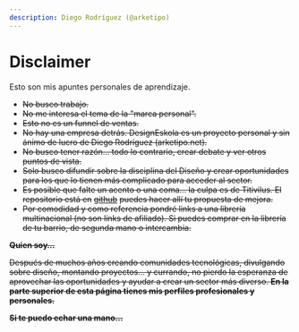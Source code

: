 ```yaml
---
description: Diego Rodríguez (@arketipo)
---
```


# Disclaimer

Esto son mis apuntes personales de aprendizaje.

* ~~No busco trabajo.~~
* ~~No me interesa el tema de la "marca personal".~~
* ~~Esto no es un funnel de ventas.~~
* ~~No hay una empresa detrás. DesignEskola es un proyecto personal y sin ánimo de lucro de Diego Rodríguez (arketipo.net).~~
* ~~No busco tener razón… todo lo contrario, crear debate y ver otros puntos de vista.~~
* ~~Solo busco difundir sobre la disciplina del Diseño y crear oportunidades para los que lo tienen más complicado para acceder al sector.~~
* ~~Es posible que falte un acento o una coma… la culpa es de Titivilus. El repositorio está en~~ [~~github~~](https://github.com/arketipo/DesignEskola) ~~puedes hacer allí tu propuesta de mejora.~~
* ~~Por comodidad y como referencia pondré links a una librería multinacional (no son links de afiliado). Si puedes comprar en la librería de tu barrio, de segunda mano o intercambia.~~

~~**Quien soy…**~~

~~Después de muchos años creando comunidades tecnológicas, divulgando sobre diseño, montando proyectos… y currando, no pierdo la esperanza de aprovechar las oportunidades y ayudar a crear un sector más diverso. **En la parte superior de esta página tienes mis perfiles profesionales y personales.**~~

~~**Si te puedo echar una mano…**~~
